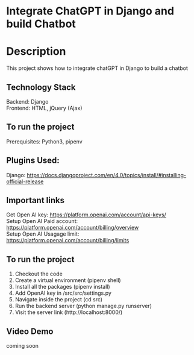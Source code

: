 # Integrate ChatGPT in Django and build Chatbot

# Description
This project shows how to integrate chatGPT in Django to build a chatbot

## Technology Stack
Backend: Django <br />
Frontend: HTML, jQuery (Ajax)


## To run the project
Prerequisites: Python3, pipenv

## Plugins Used:
Django: https://docs.djangoproject.com/en/4.0/topics/install/#installing-official-release<br />

## Important links
Get Open AI key: https://platform.openai.com/account/api-keys/<br />
Setup Open AI Paid account: https://platform.openai.com/account/billing/overview<br />
Setup Open AI Usagage limit: https://platform.openai.com/account/billing/limits<br />


## To run the project
1. Checkout the code
2. Create a virtual environment (pipenv shell)
3. Install all the packages (pipenv install)
4. Add OpenAI key in /src/src/settings.py
5. Navigate inside the project (cd src)
6. Run the backend server (python manage.py runserver)
7. Visit the server link (http://localhost:8000/)

## Video Demo
coming soon
